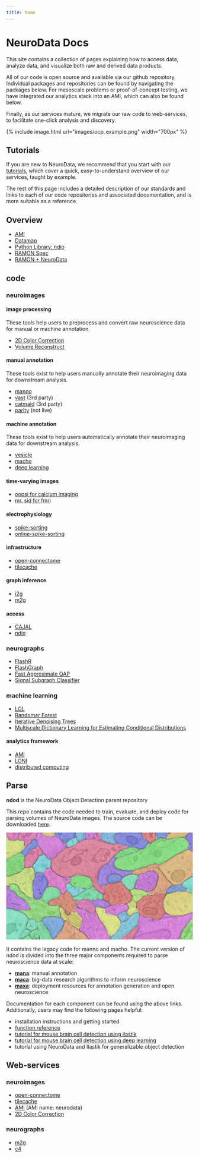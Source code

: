 ```yaml
---
title: home
---
```



# NeuroData Docs

This site contains a collection of pages explaining how to access data, analyze data, and visualize both raw and derived data products.

All of our code is open source and available via our github repository. Individual packages and repositories can be found by navigating the packages below. For mesoscale problems or proof-of-concept testing, we have integrated our analytics stack into an AMI, which can also be found below.

Finally, as our services mature, we migrate our raw code to web-services, to facilitate one-click analysis and discovery.

{% include image.html url="images/ocp_example.png" width="700px" %}

## Tutorials

If you are new to NeuroData, we recommend that you start with our [tutorials](tutorials.html), which cover a quick, easy-to-understand overview of our services, taught by example.

The rest of this page includes a detailed description of our standards and links to each of our code repositories and associated documentation, and is more suitable as a reference.

## Overview

-   [AMI](ami.html)
-   [Datamap](datamap.html)
-   [Python Library: ndio](ndio/)
-   [RAMON Spec](ramon.html)
-   [RAMON + NeuroData](ramonnd.html)

## code

### neuroimages

#### image processing

These tools help users to preprocess and convert raw neuroscience data for
manual or machine annotation.

-   [2D Color Correction](https://github.com/openconnectome/dmg)
-   [Volume Reconstruct](https://github.com/openconnectome/AT-reconstruction-service)

#### manual annotation

These tools exist to help users manually annotate their neuroimaging data for
downstream analysis.

-   [manno](https://openconnectome.github.io/manno)
-   [vast](https://software.rc.fas.harvard.edu/lichtman/vast/) (3rd party)
-   [catmaid](http://fly.mpi-cbg.de/~saalfeld/catmaid/) (3rd party)
-   [parity](http://www.openconnecto.me/stem) (not live)

#### machine annotation

These tools exist to help users automatically annotate their neuroimaging data
for downstream analysis.

-   [vesicle](http://docs.neurodata.io/vesicle/)
-   [macho](http://openconnectome.github.io/macho)
-   [deep learning](https://github.com/iscoe/coca)

#### time-varying images

-   [oopsi for calcium imaging](https://github.com/jovo/oopsi)
-   [mr. sid for fmri](https://github.com/shachen/PLDS/)

#### electrophysiology

-   [spike-sorting](https://github.com/jovo/spike-sorting)
-   [online-spike-sorting](https://github.com/decarlson/opass)

#### infrastructure

-   [open-connectome](http://openconnectome.github.io/open-connectome)
-   [tilecache](http://openconnectome.github.io/ocptilecache)

#### graph inference

-   [i2g](http://i2g.io)
-   [m2g](http://m2g.io)

#### access

-   [CAJAL](http://openconnectome.github.io/CAJAL)
-   [ndio](ndio/)

### neurographs

-   [FlashR](https://github.com/openconnectome/FlashR)
-   [FlashGraph](http://www.flashgraph.net/)
-   [Fast Approximate QAP](https://github.com/jovo/FastApproximateQAP)
-   [Signal Subgraph Classifier](https://github.com/jovo/signal-subgraph-classifier)

### machine learning

-   [LOL](https://github.com/jovo/LOL)
-   [Randomer Forest](https://github.com/ttomita/RandomerForest)
-   [Iterative Denoising Trees](https://github.com/youngser/behaviotypes)
-   [Multiscale Dictionary Learning for Estimating Conditional Distributions](https://github.com/jovo/conditional-density-estimation)

#### analytics framework

-   [AMI](ami.html)
-   [LONI](#)
-   [distributed computing](./overview/distributed_computing.html)

## Parse

**ndod** is the NeuroData Object Detection parent repository

This repo contains the code needed to train, evaluate, and deploy code for parsing volumes of NeuroData images.  The source code can be downloaded [here](https://github.com/openconnectome/ndod).

![ndod example](images/ndod/ndod_example.png)

It contains the legacy code for manno and macho.  The current version of ndod is divided into the three major components required to parse neuroscience data at scale:

- [**mana**](mano.html):  manual annotation 
- [**maca**](maca.html): big-data research algorithms to inform neuroscience
- [**maxa**](maxa.html): deployment resources for annotation generation and open neuroscience 

Documentation for each component can be found using the above links.  Additionally, users may find the following pages helpful:

- installation instructions and getting started
- [function reference](http://docs.neurodata.io/ndod)
- [tutorial for mouse brain cell detection using ilastik](mbcd.html)
- [tutorial for mouse brain cell detection using deep learning](nddl.html)
- tutorial using NeuroData and Ilastik for generalizable object detection

Web-services
------------

### neuroimages

-   [open-connectome](http://openconnectome.github.io/open-connectome)
-   [tilecache](http://openconnectome.github.io/ocptilecache)
-   [AMI](http://aws.amazon.com) (AMI name: neurodata)
-   [2D Color Correction](https://github.com/openconnectome/dmg)

### neurographs

-   [m2g](http://m2g.io)
-   [c4](http://openconnecto.me/graph-services/c4/)

